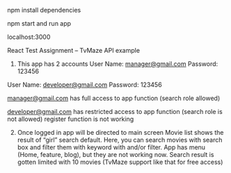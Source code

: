 npm install dependencies

npm start and run app

localhost:3000


React Test Assignment – TvMaze API example

1. This app has 2 accounts
User Name: manager@gmail.com
Password: 123456

User Name: developer@gmail.com
Password: 123456

manager@gmail.com has full access to app function (search role allowed)

developer@gmail.com has restricted access to app function (search role is not allowed)
register function is not working

2. Once logged in app will be directed to main screen
Movie list shows the result of “girl” search default.
Here, you can search movies with search box and filter them with keyword with and/or filter.
App has menu (Home, feature, blog), but they are not working now.
Search result is gotten limited with 10 movies (TvMaze support like that for free access)
